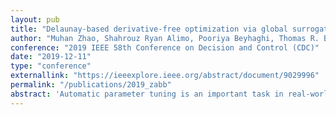 ```yaml
---
layout: pub
title: "Delaunay-based derivative-free optimization via global surrogates with safe and exact function evaluations"
author: "Muhan Zhao, Shahrouz Ryan Alimo, Pooriya Beyhaghi, Thomas R. Bewley"
conference: "2019 IEEE 58th Conference on Decision and Control (CDC)"
date: "2019-12-11"
type: "conference"
externallink: "https://ieeexplore.ieee.org/abstract/document/9029996"
permalink: "/publications/2019_zabb"
abstract: 'Automatic parameter tuning is an important task in real-world (experimental) optimization, in order to safely (e.g. without crashing) explore an unknown environment. Example includes smooth open-loop control of trajectory planning where collisions must be avoided. Delaunay-based derivative-free optimization via Global Surrogate (Δ-DOGS) algorithms are a family of response surface method that efficiently and globally minimizes black-box, computationally expensive, nonconvex optimization problems; however, the challenge of restricting all function evaluations to be "safe" during the parameter tuning process has not yet been addressed in this family of algorithms. In this work, we develop a new, safety-constrained variant of this approach, dubbed S-DOGS, to automatically learn the safe region of parameter space, while simultaneously characterizing and optimizing the utility function under consideration, under the assumption that the underlying safety constraints are Lipschitz continuous and the safe region is connected and compact. Theoretical analysis and experimental results are provided to demonstrate that the resulting method is both efficient in terms of the rate of convergence with the number of function evaluations performed, and guaranteed to converge to the global minimum while respecting the safety constraints.'
---
```

